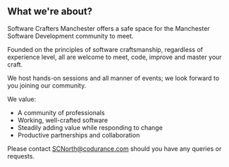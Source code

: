 ## What we're about?

Software Crafters Manchester offers a safe space for the Manchester Software Development community to meet.

Founded on the principles of software craftsmanship, regardless of experience level, all are welcome to meet, code, improve and master your craft.

We host hands-on sessions and all manner of events; we look forward to you joining our community.

We value:

- A community of professionals
- Working, well-crafted software
- Steadily adding value while responding to change
- Productive partnerships and collaboration

Please contact SCNorth@codurance.com should you have any queries or requests.
